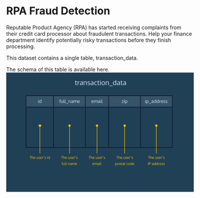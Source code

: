 # RPA Fraud Detection

Reputable Product Agency (RPA) has started receiving complaints from their credit card processor about fraudulent transactions. Help your finance department identify potentially risky transactions before they finish processing.

This dataset contains a single table, transaction_data.


The schema of this table is available here.
![](https://github.com/bibekuchiha/SQL-PROJECTS/blob/master/RPA%20Fraud%20Detection/transaction-data.png)
